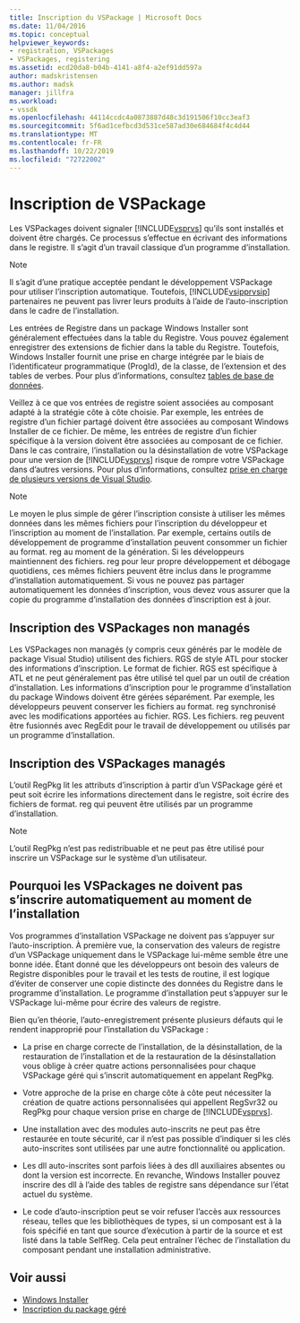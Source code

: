 ```yaml
---
title: Inscription du VSPackage | Microsoft Docs
ms.date: 11/04/2016
ms.topic: conceptual
helpviewer_keywords:
- registration, VSPackages
- VSPackages, registering
ms.assetid: ecd20da8-b04b-4141-a8f4-a2ef91dd597a
author: madskristensen
ms.author: madsk
manager: jillfra
ms.workload:
- vssdk
ms.openlocfilehash: 44114ccdc4a0873887d48c3d191506f10cc3eaf3
ms.sourcegitcommit: 5f6ad1cefbcd3d531ce587ad30e684684f4c4d44
ms.translationtype: MT
ms.contentlocale: fr-FR
ms.lasthandoff: 10/22/2019
ms.locfileid: "72722002"
---
```

# <a name="vspackage-registration"></a>Inscription de VSPackage
Les VSPackages doivent signaler [!INCLUDE[vsprvs](../../code-quality/includes/vsprvs_md.md)] qu’ils sont installés et doivent être chargés. Ce processus s’effectue en écrivant des informations dans le registre. Il s’agit d’un travail classique d’un programme d’installation.

> [!NOTE]
> Il s’agit d’une pratique acceptée pendant le développement VSPackage pour utiliser l’inscription automatique. Toutefois, [!INCLUDE[vsipprvsip](../../extensibility/includes/vsipprvsip_md.md)] partenaires ne peuvent pas livrer leurs produits à l’aide de l’auto-inscription dans le cadre de l’installation.

 Les entrées de Registre dans un package Windows Installer sont généralement effectuées dans la table du Registre. Vous pouvez également enregistrer des extensions de fichier dans la table du Registre. Toutefois, Windows Installer fournit une prise en charge intégrée par le biais de l’identificateur programmatique (ProgId), de la classe, de l’extension et des tables de verbes. Pour plus d’informations, consultez [tables de base de données](/windows/desktop/Msi/database-tables).

 Veillez à ce que vos entrées de registre soient associées au composant adapté à la stratégie côte à côte choisie. Par exemple, les entrées de registre d’un fichier partagé doivent être associées au composant Windows Installer de ce fichier. De même, les entrées de registre d’un fichier spécifique à la version doivent être associées au composant de ce fichier. Dans le cas contraire, l’installation ou la désinstallation de votre VSPackage pour une version de [!INCLUDE[vsprvs](../../code-quality/includes/vsprvs_md.md)] risque de rompre votre VSPackage dans d’autres versions. Pour plus d’informations, consultez [prise en charge de plusieurs versions de Visual Studio](../../extensibility/supporting-multiple-versions-of-visual-studio.md).

> [!NOTE]
> Le moyen le plus simple de gérer l’inscription consiste à utiliser les mêmes données dans les mêmes fichiers pour l’inscription du développeur et l’inscription au moment de l’installation. Par exemple, certains outils de développement de programme d’installation peuvent consommer un fichier au format. reg au moment de la génération. Si les développeurs maintiennent des fichiers. reg pour leur propre développement et débogage quotidiens, ces mêmes fichiers peuvent être inclus dans le programme d’installation automatiquement. Si vous ne pouvez pas partager automatiquement les données d’inscription, vous devez vous assurer que la copie du programme d’installation des données d’inscription est à jour.

## <a name="registering-unmanaged-vspackages"></a>Inscription des VSPackages non managés
 Les VSPackages non managés (y compris ceux générés par le modèle de package Visual Studio) utilisent des fichiers. RGS de style ATL pour stocker des informations d’inscription. Le format de fichier. RGS est spécifique à ATL et ne peut généralement pas être utilisé tel quel par un outil de création d’installation. Les informations d’inscription pour le programme d’installation du package Windows doivent être gérées séparément. Par exemple, les développeurs peuvent conserver les fichiers au format. reg synchronisé avec les modifications apportées au fichier. RGS. Les fichiers. reg peuvent être fusionnés avec RegEdit pour le travail de développement ou utilisés par un programme d’installation.

## <a name="registering-managed-vspackages"></a>Inscription des VSPackages managés
 L’outil RegPkg lit les attributs d’inscription à partir d’un VSPackage géré et peut soit écrire les informations directement dans le registre, soit écrire des fichiers de format. reg qui peuvent être utilisés par un programme d’installation.

> [!NOTE]
> L’outil RegPkg n’est pas redistribuable et ne peut pas être utilisé pour inscrire un VSPackage sur le système d’un utilisateur.

## <a name="why-vspackages-should-not-self-register-at-install-time"></a>Pourquoi les VSPackages ne doivent pas s’inscrire automatiquement au moment de l’installation
 Vos programmes d’installation VSPackage ne doivent pas s’appuyer sur l’auto-inscription. À première vue, la conservation des valeurs de registre d’un VSPackage uniquement dans le VSPackage lui-même semble être une bonne idée. Étant donné que les développeurs ont besoin des valeurs de Registre disponibles pour le travail et les tests de routine, il est logique d’éviter de conserver une copie distincte des données du Registre dans le programme d’installation. Le programme d’installation peut s’appuyer sur le VSPackage lui-même pour écrire des valeurs de registre.

 Bien qu’en théorie, l’auto-enregistrement présente plusieurs défauts qui le rendent inapproprié pour l’installation du VSPackage :

- La prise en charge correcte de l’installation, de la désinstallation, de la restauration de l’installation et de la restauration de la désinstallation vous oblige à créer quatre actions personnalisées pour chaque VSPackage géré qui s’inscrit automatiquement en appelant RegPkg.

- Votre approche de la prise en charge côte à côte peut nécessiter la création de quatre actions personnalisées qui appellent RegSvr32 ou RegPkg pour chaque version prise en charge de [!INCLUDE[vsprvs](../../code-quality/includes/vsprvs_md.md)].

- Une installation avec des modules auto-inscrits ne peut pas être restaurée en toute sécurité, car il n’est pas possible d’indiquer si les clés auto-inscrites sont utilisées par une autre fonctionnalité ou application.

- Les dll auto-inscrites sont parfois liées à des dll auxiliaires absentes ou dont la version est incorrecte. En revanche, Windows Installer pouvez inscrire des dll à l’aide des tables de registre sans dépendance sur l’état actuel du système.

- Le code d’auto-inscription peut se voir refuser l’accès aux ressources réseau, telles que les bibliothèques de types, si un composant est à la fois spécifié en tant que source d’exécution à partir de la source et est listé dans la table SelfReg. Cela peut entraîner l’échec de l’installation du composant pendant une installation administrative.

## <a name="see-also"></a>Voir aussi
- [Windows Installer](/windows/desktop/Msi/windows-installer-portal)
- [Inscription du package géré](https://msdn.microsoft.com/library/f69e0ea3-6a92-4639-8ca9-4c9c210e58a1)